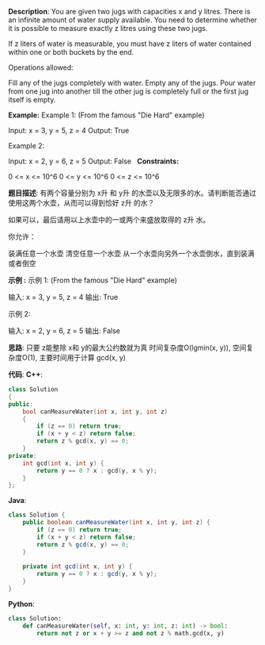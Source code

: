 __Description__:
You are given two jugs with capacities x and y litres. There is an infinite amount of water supply available. You need to determine whether it is possible to measure exactly z litres using these two jugs.

If z liters of water is measurable, you must have z liters of water contained within one or both buckets by the end.

Operations allowed:

Fill any of the jugs completely with water.
Empty any of the jugs.
Pour water from one jug into another till the other jug is completely full or the first jug itself is empty.

__Example:__
Example 1: (From the famous "Die Hard" example)

Input: x = 3, y = 5, z = 4
Output: True

Example 2:

Input: x = 2, y = 6, z = 5
Output: False
 
__Constraints:__

0 <= x <= 10^6
0 <= y <= 10^6
0 <= z <= 10^6

__题目描述__:
有两个容量分别为 x升 和 y升 的水壶以及无限多的水。请判断能否通过使用这两个水壶，从而可以得到恰好 z升 的水？

如果可以，最后请用以上水壶中的一或两个来盛放取得的 z升 水。

你允许：

装满任意一个水壶
清空任意一个水壶
从一个水壶向另外一个水壶倒水，直到装满或者倒空

__示例 :__
示例 1: (From the famous "Die Hard" example)

输入: x = 3, y = 5, z = 4
输出: True

示例 2:

输入: x = 2, y = 6, z = 5
输出: False

__思路__:
只要 z能整除 x和 y的最大公约数就为真
时间复杂度O(lgmin(x, y)), 空间复杂度O(1), 主要时间用于计算 gcd(x, y)

__代码__:
__C++__:
```C++
class Solution 
{
public:
    bool canMeasureWater(int x, int y, int z) 
    {
        if (z == 0) return true;
        if (x + y < z) return false;
        return z % gcd(x, y) == 0;
    }
private:
    int gcd(int x, int y) {
        return y == 0 ? x : gcd(y, x % y);
    }
};
```

__Java__:
```Java
class Solution {
    public boolean canMeasureWater(int x, int y, int z) {
        if (z == 0) return true;
        if (x + y < z) return false;
        return z % gcd(x, y) == 0;
    }
    
    private int gcd(int x, int y) {
        return y == 0 ? x : gcd(y, x % y);
    }
}
```

__Python__:
```Python
class Solution:
    def canMeasureWater(self, x: int, y: int, z: int) -> bool:
        return not z or x + y >= z and not z % math.gcd(x, y)
```